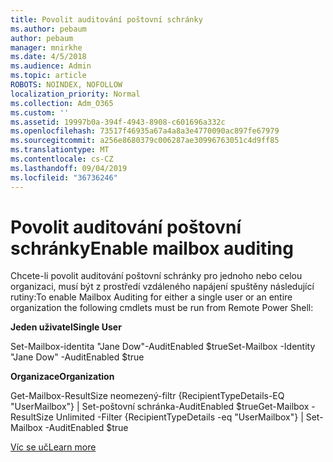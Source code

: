 ```yaml
---
title: Povolit auditování poštovní schránky
ms.author: pebaum
author: pebaum
manager: mnirkhe
ms.date: 4/5/2018
ms.audience: Admin
ms.topic: article
ROBOTS: NOINDEX, NOFOLLOW
localization_priority: Normal
ms.collection: Adm_O365
ms.custom: ''
ms.assetid: 19997b0a-394f-4943-8908-c601696a332c
ms.openlocfilehash: 73517f46935a67a4a8a3e4770090ac897fe67979
ms.sourcegitcommit: a256e8680379c006287ae30996763051c4d9ff85
ms.translationtype: MT
ms.contentlocale: cs-CZ
ms.lasthandoff: 09/04/2019
ms.locfileid: "36736246"
---
```

# <a name="enable-mailbox-auditing"></a><span data-ttu-id="d9b3a-102">Povolit auditování poštovní schránky</span><span class="sxs-lookup"><span data-stu-id="d9b3a-102">Enable mailbox auditing</span></span>

<span data-ttu-id="d9b3a-103">Chcete-li povolit auditování poštovní schránky pro jednoho nebo celou organizaci, musí být z prostředí vzdáleného napájení spuštěny následující rutiny:</span><span class="sxs-lookup"><span data-stu-id="d9b3a-103">To enable Mailbox Auditing for either a single user or an entire organization the following cmdlets must be run from Remote Power Shell:</span></span>
  
 <span data-ttu-id="d9b3a-104">**Jeden uživatel**</span><span class="sxs-lookup"><span data-stu-id="d9b3a-104">**Single User**</span></span>
  
<span data-ttu-id="d9b3a-105">Set-Mailbox-identita "Jane Dow"-AuditEnabled $true</span><span class="sxs-lookup"><span data-stu-id="d9b3a-105">Set-Mailbox -Identity "Jane Dow" -AuditEnabled $true</span></span>
  
 <span data-ttu-id="d9b3a-106">**Organizace**</span><span class="sxs-lookup"><span data-stu-id="d9b3a-106">**Organization**</span></span>
  
<span data-ttu-id="d9b3a-107">Get-Mailbox-ResultSize neomezený-filtr {RecipientTypeDetails-EQ "UserMailbox"} | Set-poštovní schránka-AuditEnabled $true</span><span class="sxs-lookup"><span data-stu-id="d9b3a-107">Get-Mailbox -ResultSize Unlimited -Filter {RecipientTypeDetails -eq "UserMailbox"} | Set-Mailbox -AuditEnabled $true</span></span>
  
[<span data-ttu-id="d9b3a-108">Víc se uč</span><span class="sxs-lookup"><span data-stu-id="d9b3a-108">Learn more</span></span>](https://docs.microsoft.com/office365/securitycompliance/enable-mailbox-auditing)
  

